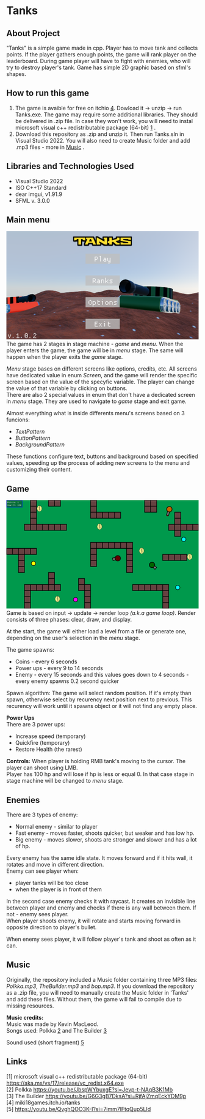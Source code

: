# Tanks
## About Project

"Tanks" is a simple game made in cpp. Player has to move tank and collects points. If the player gathers enough points, the game will rank player on the leaderboard. During game player will have to fight with enemies, who will try to destroy player's tank. Game has simple 2D graphic based on sfml's shapes.

## How to run this game

1. The game is avaible for free on itchio [4](#link4). Dowload it -> unzip -> run Tanks.exe.
   The game may require some additional libraries. They should be delivered in .zip file. In case they won't work, you will need to instal microsoft visual c++ redistributable package (64-bit) [1](#link1) .
2. Download this repository as .zip and unzip it. Then run Tanks.sln in Visual Studio 2022. You will also need to create Music folder and add .mp3 files - more in [Music](#music) .

## Libraries and Technologies Used

- Visual Studio 2022
- ISO C++17 Standard
- dear imgui, v1.91.9
- SFML v. 3.0.0

## Main menu

![Main menu](main_menu.png)
The game has 2 stages in stage machine - *game* and *menu*. When the player enters the game, the game will be in *menu* stage. The same will happen when the player exits the *game* stage.<br>

*Menu* stage bases on different screens like options, credits, etc. All screens have dedicated value in enum *Screen*, and the game will render the specific screen based on the value of the specyfic variable. The player can change the value of that variable by clicking on buttons.<br>
There are also 2 special values in enum that don't have a dedicated screen in *menu* stage. They are used to navigate to *game* stage and exit game.<br>

Almost everything what is inside differents menu's screens based on 3 funcions:
- *TextPattern*
- *ButtonPattern*
- *BackgroundPattern* <br>

These functions configure text, buttons and background based on specified values, speeding up the process of adding new screens to the menu and customizing their content.

## Game

![Gameplay](gameplay.png)
Game is based on input -> update -> render loop *(a.k.a game loop)*. Render consists of three phases: clear, draw, and display. <br>

At the start, the game will either load a level from a file or generate one, depending on the user's selection in the *menu* stage.<br>

The game spawns:
- Coins - every 6 seconds
- Power ups - every 9 to 14 seconds
- Enemy - every 15 seconds and this values goes down to 4 seconds - every enemy spawns 0.2 second quicker <br>

Spawn algorithm: The game will select random position. If it's empty than spawn, otherwise select by recurency next position next to previous. This recurency will work until it spawns object or it will not find any empty place.

**Power Ups** <br>
There are 3 power ups:
- Increase speed (temporary)
- Quickfire (temporary)
- Restore Health (the rarest) <br>

**Controls:** When player is holding RMB tank's moving to the cursor. The player can shoot using LMB.<br>
Player has 100 hp and will lose if hp is less or equal 0. In that case stage in stage machine will be changed to *menu* stage.

## Enemies

There are 3 types of enemy:
- Normal enemy - similar to player
- Fast enemy - moves faster, shoots quicker, but weaker and has low hp.
- Big enemy - moves slower, shoots are stronger and slower and has a lot of hp. <br>

Every enemy has the same idle state. It moves forward and if it hits wall, it rotates and move in different direction.<br>
Enemy can see player when:
- player tanks will be too close
- when the player is in front of them<br>

In the second case enemy checks it with raycast. It creates an invisible line between player and enemy and checks if there is any wall between them. If not - enemy sees player.<br>
When player shoots enemy, it will rotate and starts moving forward in opposite direction to player's bullet.

When enemy sees player, it will follow player's tank and shoot as often as it can.

## Music

Originally, the repository included a Music folder containing three MP3 files: *Polkka.mp3*, *TheBuilder.mp3* and *bop.mp3*. If you download the repository as a .zip file, you will need to manually create the Music folder in 'Tanks' and add these files. Without them, the game will fail to compile due to missing resources.

**Music credits:**<br>
Music was made by Kevin MacLeod.<br>
Songs used: Polkka [2](#link2) and The Builder [3](#link3)

Sound used (short fragment) [5](#link5)

## Links
<span id="link1">[1]</span> microsoft visual c++ redistributable package (64-bit) https://aka.ms/vs/17/release/vc_redist.x64.exe <br>
<span id="link2">[2]</span> Polkka https://youtu.be/JbspWYbuxgE?si=Jevp-t-NAqB3K1Mb <br>
<span id="link3">[3]</span> The Builder https://youtu.be/G6G3gB7DksA?si=RjfAjZmqEckYDM9p <br>
<span id="link4">[4]</span> miki18games.itch.io/tanks <br>
<span id="link5">[5]</span> https://youtu.be/QvghQOO3K-I?si=7imm7lFtqQup5LId
